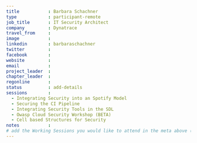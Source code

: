 ```yaml
---
title           : Barbara Schachner
type            : participant-remote
job_title       : IT Security Architect
company         : Dynatrace
travel_from     :
image           : 
linkedin        : barbaraschachner
twitter         : 
facebook        :
website         :
email           :
project_leader  :
chapter_leader  :
regonline       :
status          : add-details
sessions        : 
  - Integrating Security into an Spotify Model
  - Securing the CI Pipeline
  - Integrating Security Tools in the SDL
  - Owasp Cloud Security Workshop (BETA)
  - Cell based Structures for Security
notes           :
# add the Working Sessions you would like to attend in the meta above (use the session's title) e.g. sessions (one per line): -Security Playbooks Diagrams -Hackathon Daily Sessions
---
```

